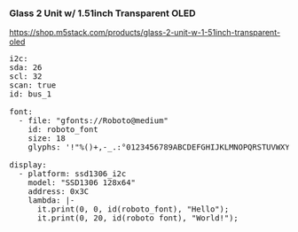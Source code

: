 ### Glass 2 Unit w/ 1.51inch Transparent OLED

https://shop.m5stack.com/products/glass-2-unit-w-1-51inch-transparent-oled

<pre>
i2c:
sda: 26
scl: 32
scan: true
id: bus_1

font:
  - file: "gfonts://Roboto@medium"
    id: roboto_font
    size: 18
    glyphs: '!"%()+,-_.:°0123456789ABCDEFGHIJKLMNOPQRSTUVWXYZ abcdefghijklmnopqrstuvwxyz/³µ'

display:
  - platform: ssd1306_i2c
    model: "SSD1306 128x64"
    address: 0x3C
    lambda: |-
      it.print(0, 0, id(roboto_font), "Hello");
      it.print(0, 20, id(roboto_font), "World!");
</pre>
